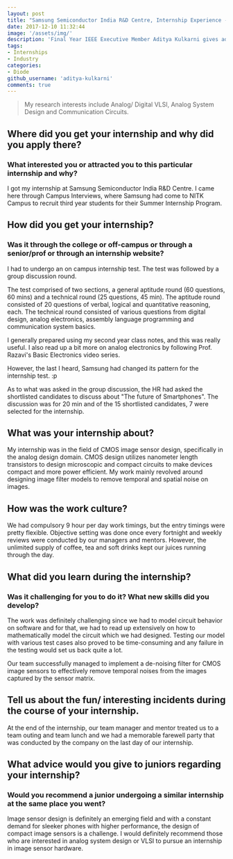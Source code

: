 ```yaml
---
layout: post
title: "Samsung Semiconductor India R&D Centre, Internship Experience - Aditya Kulkarni"
date: 2017-12-10 11:32:44
image: '/assets/img/'
description: 'Final Year IEEE Executive Member Aditya Kulkarni gives advice on how to prepare for an internship at Samsung Semiconductor India R&D Centre.'
tags:
- Internships
- Industry
categories:
- Diode
github_username: 'aditya-kulkarni'
comments: true
---
```


> My research interests include Analog/ Digital VLSI, Analog System Design and Communication Circuits.

## Where did you get your internship and why did you apply there? 
### What interested you or attracted you to this particular internship and why?

I got my internship at Samsung Semiconductor India R&D Centre. I came here through Campus Interviews, where Samsung had come to NITK Campus to recruit third year students for their Summer Internship Program. 

## How did you get your internship? 
### Was it through the college or off-campus or through a senior/prof or through an internship website?

I had to undergo an on campus internship test. The test was followed by a group discussion round.

The test comprised of two sections, a general aptitude round (60 questions, 60 mins) and a technical round (25 questions, 45 min). The aptitude round consisted of 20 questions of verbal, logical and quantitative reasoning, each. The technical round consisted of various questions from digital design, analog electronics, assembly language programming and communication system basics.

I generally prepared using my second year class notes, and this was really useful. I also read up a bit more on analog electronics by following Prof. Razavi's Basic Electronics video series.

However, the last I heard, Samsung had changed its pattern for the internship test. :p

As to what was asked in the group discussion, the HR had asked the shortlisted candidates to discuss about "The future of Smartphones". The discussion was for 20 min and of the 15 shortlisted candidates, 7 were selected for the internship.

## What was your internship about?

My internship was in the field of CMOS image sensor design, specifically in the analog design domain. CMOS design utilizes nanometer length transistors to design microscopic and compact circuits to make devices compact and more power efficient. My work mainly revolved around designing image filter models to remove temporal and spatial noise on images.

## How was the work culture?

We had compulsory 9 hour per day work timings, but the entry timings were pretty flexible. Objective setting was done once every fortnight and weekly reviews were conducted by our managers and mentors. However, the unlimited supply of coffee, tea and soft drinks kept our juices running through the day.

## What did you learn during the internship? 
### Was it challenging for you to do it? What new skills did you develop?

The work was definitely challenging since we had to model circuit behavior on software and for that, we had to read up extensively on how to mathematically model the circuit which we had designed. Testing our model with various test cases also proved to be time-consuming and any failure in the testing would set us back quite a lot.

Our team successfully managed to implement a de-noising filter for CMOS image sensors to effectively remove temporal noises from the images captured by the sensor matrix. 

## Tell us about the fun/ interesting incidents during the course of your internship.

At the end of the internship, our team manager and mentor treated us to a team outing and team lunch and we had a memorable farewell party that was conducted by the company on the last day of our internship.

## What advice would you give to juniors regarding your internship?
### Would you recommend a junior undergoing a similar internship at the same place you went?

Image sensor design is definitely an emerging field and with a constant demand for sleeker phones with higher performance, the design of compact image sensors is a challenge. I would definitely recommend those who are interested in analog system design or VLSI to pursue an internship in image sensor hardware.